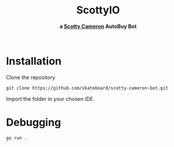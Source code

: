 <h1  align="center">ScottyIO</h1>

<div  align="center">

<strong>a <a href="https://www.scottycameron.com/">Scotty Cameron</a> AutoBuy Bot</strong>

</div>

<br />

  # Installation
  Clone the repository
 ```
git clone https://github.com/skateboard/scotty-cameron-bot.git
```

Import the folder in your chosen IDE.

# Debugging
```
go run .
```

